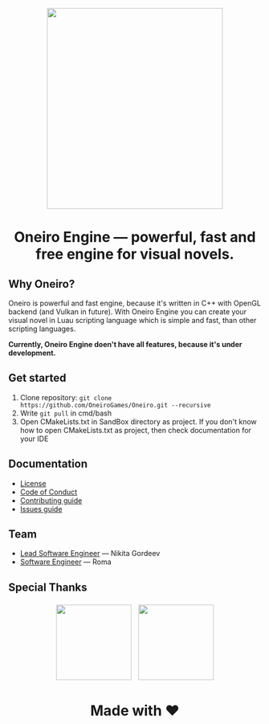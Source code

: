 <p align="center">
  <img src="https://user-images.githubusercontent.com/74720936/164480358-22f89315-fe38-46ba-a808-ddbcd1f8565c.png" width="350" height="400">
</p>

<h1 align="center">Oneiro Engine — powerful, fast and free engine for visual novels.</h1>

## Why Oneiro?

Oneiro is powerful and fast engine, because it's written in C++ with OpenGL backend (and Vulkan in future). With Oneiro Engine you can create your visual novel in Luau scripting language which is simple and fast, than other scripting languages.

**Currently, Oneiro Engine doen't have all features, because it's under development.**

## Get started
1. Clone repository: ```git clone https://github.com/OneiroGames/Oneiro.git --recursive```
2. Write ```git pull``` in cmd/bash
3. Open CMakeLists.txt in SandBox directory as project. If you don't know how to open CMakeLists.txt as project, then check documentation for your IDE

## Documentation

- [License](https://github.com/OneiroGames/Oneiro/LICENSE.md)
- [Code of Conduct](https://github.com/OneiroGames/Oneiro/Docs/CODE_OF_CONDUCT.md) 
- [Contributing guide](https://github.com/OneiroGames/Oneiro/Docs/CONTRIBUTING.md)
- [Issues guide](https://github.com/OneiroGames/Oneiro/Docs/ISSUES.md)

## Team
- [Lead Software Engineer](https://github.com/DezlowNG) — Nikita Gordeev
- [Software Engineer](https://github.com/Kernstall) — Roma

## Special Thanks

<div align="center">
  <a href="https://jetbrains.com"><img src="https://resources.jetbrains.com/storage/products/company/brand/logos/jb_beam.svg" width="150" height="150" hspace="5"vspace="5"></a>
  <a href="https://www.youtube.com/channel/UCQ-W1KE9EYfdxhL6S4twUNw"><img src="https://avatars.githubusercontent.com/u/1475290?v=4" width="150" height="150" hspace="5"vspace="5"></a>
</div>

#

<h1 align="center">Made with ❤️</h1>
